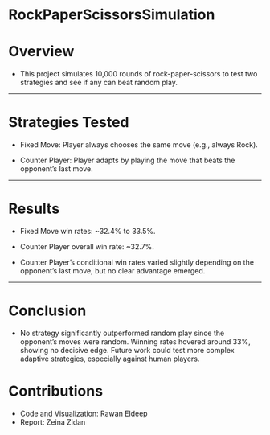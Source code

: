 # RockPaperScissorsSimulation
# Overview
- This project simulates 10,000 rounds of rock-paper-scissors to test two strategies and see if any can beat random play.
---
# Strategies Tested
- Fixed Move: Player always chooses the same move (e.g., always Rock).

- Counter Player: Player adapts by playing the move that beats the opponent’s last move.
---
# Results
- Fixed Move win rates: ~32.4% to 33.5%.

- Counter Player overall win rate: ~32.7%.

- Counter Player’s conditional win rates varied slightly depending on the opponent’s last move, but no clear advantage emerged.
---
# Conclusion
- No strategy significantly outperformed random play since the opponent’s moves were random. Winning rates hovered around 33%, showing no decisive edge. Future work could test more complex adaptive strategies, especially against human players.

# Contributions
  -  Code and Visualization: Rawan Eldeep
  -  Report: Zeina Zidan
